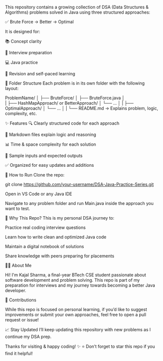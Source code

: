 This repository contains a growing collection of DSA (Data Structures & Algorithms) problems solved in Java using three structured approaches:

✅ Brute Force → Better → Optimal

It is designed for:

📚 Concept clarity

🧠 Interview preparation

💻 Java practice

🔄 Revision and self-paced learning

🔧 Folder Structure
Each problem is in its own folder with the following layout:

ProblemName/
│
├── BruteForce/
│   ├── BruteForce.java
│  
|
├── HashMapApproach/ or BetterApproach/
│   └── ...
│
|
├── OptimalApproach/
│   └── ...
│
|
└── README.md → Explains problem, logic, complexity, etc.

✨ Features
🔍 Clearly structured code for each approach

📂 Markdown files explain logic and reasoning

📊 Time & space complexity for each solution

🧪 Sample inputs and expected outputs

✅ Organized for easy updates and additions


🚀 How to Run
Clone the repo:

git clone https://github.com/your-username/DSA-Java-Practice-Series.git

Open in VS Code or any Java IDE

Navigate to any problem folder and run Main.java inside the approach you want to test.

📌 Why This Repo?
This is my personal DSA journey to:

Practice real coding interview questions

Learn how to write clean and optimized Java code

Maintain a digital notebook of solutions


Share knowledge with peers preparing for placements



👩‍💻 About Me


Hi! I'm Kajal Sharma, a final-year BTech CSE student passionate about software development and problem solving.
This repo is part of my preparation for interviews and my journey towards becoming a better Java developer.



🤝 Contributions


While this repo is focused on personal learning, if you’d like to suggest improvements or submit your own approaches, feel free to open a pull request or issue!



📈 Stay Updated
I’ll keep updating this repository with new problems as I continue my DSA prep.



Thanks for visiting & happy coding! ✨
⭐ Don’t forget to star this repo if you find it helpful!
